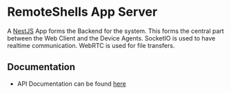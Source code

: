 # RemoteShells App Server

A [NestJS](https://nestjs.com/) App forms the Backend for the system. This forms the central part between the Web Client and the Device Agents. SocketIO is used to have realtime communication. WebRTC is used for file transfers.

## Documentation

- API Documentation can be found [here](./docs/api.md)
